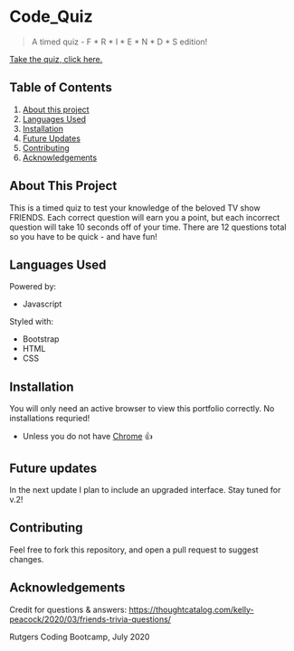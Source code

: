 # Code_Quiz

>A timed quiz - F * R * I * E * N * D * S edition!

<a href="https://hihellos.github.io/Code_Quiz/index.html">Take the quiz, click here.</a>

## Table of Contents
1. [About this project](#about)
2. [Languages Used](#laguages)
3. [Installation](#install)
4. [Future Updates](#updates)
5. [Contributing](#contribute)
6. [Acknowledgements](#ack)

## About This Project <a name="about"></a>

This is a timed quiz to test your knowledge of the beloved TV show FRIENDS. Each correct question will earn you a point, but each incorrect question will take 10 seconds off of your time. There are 12 questions total so you have to be quick - and have fun!

## Languages Used <a name="laguages"></a>

Powered by:
- Javascript

Styled with:
- Bootstrap
- HTML
- CSS

## Installation <a name="install"></a>

You will only need an active browser to view this portfolio correctly. No installations requried! 
- Unless you do not have <a href="https://support.google.com/chrome/answer/95346?co=GENIE.Platform%3DDesktop&hl=en-GB">Chrome</a> :+1:

## Future updates <a name="updates"></a>

In the next update I plan to include an upgraded interface. Stay tuned for v.2!

## Contributing <a name="contribute"></a>

Feel free to fork this repository, and open a pull request to suggest changes. 

## Acknowledgements <a name="ack"></a>

Credit for questions & answers:
https://thoughtcatalog.com/kelly-peacock/2020/03/friends-trivia-questions/


Rutgers Coding Bootcamp, July 2020
